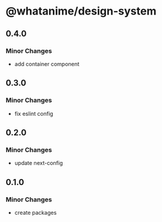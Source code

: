 # @whatanime/design-system

## 0.4.0

### Minor Changes

- add container component

## 0.3.0

### Minor Changes

- fix eslint config

## 0.2.0

### Minor Changes

- update next-config

## 0.1.0

### Minor Changes

- create packages
